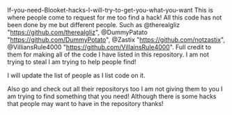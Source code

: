 If-you-need-Blooket-hacks-I-will-try-to-get-you-what-you-want This is where people come to request for me too find a hack!
All this code has not been done by me but different people. Such as @therealgliz "https://github.com/therealgliz", @DummyPatato "https://github.com/DummyPotato", @Zastix "https://github.com/notzastix", @VilliansRule4000 "https://github.com/VillainsRule4000". Full credit to them for making all of the code I have listed in this repository. I am not trying to steal I am trying to help people find!

I will update the list of people as I list code on it.

Also go and check out all their repositorys too I am not giving them to you I am trying to find something that you need! Although there is some hacks that people may want to have in the repository thanks!

